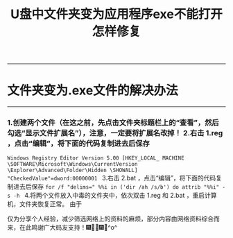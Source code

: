 ﻿---
layout: post
title: U盘中文件夹变为应用程序exe不能打开怎样修复
categories: Windows
description: U盘中文件夹变为应用程序exe不能打开怎样修复.
keywords: U盘, U盘中文件夹变为应用程序exe不能打开怎样修复.
---
***

# 文件夹变为.exe文件的解决办法

***

### 1.创建两个文件（在这之前，先点击文件夹标题栏上的“查看”，然后勾选“显示文件扩展名”），注意，一定要将扩展名改掉！ 2.右击 1.reg ，点击“编辑”，将下面的代码复制进去后保存 
```Windows Registry Editor Version 5.00 [HKEY_LOCAL_ MACHINE \SOFTWARE\Microsoft\Windows\CurrentVersion \Explorer\Advanced\Folder\Hidden \SHOWALL] "CheckedValue"=dword:00000001 ```
3.右击 2.bat ，点击“编辑”，将下面的代码复制进去后保存 
```for /f "delims=" %%i in ('dir /ah /s/b') do attrib "%%i" -s -h ```
4.将两个文件放入中毒的文件夹中，依次双击 1.reg 和 2.bat ，重启计算机，文件夹恢复正常。 由于

仅为分享个人经验，减少筛选网络上的资料的麻烦，部分内容由网络资料综合而来，在此鸣谢广大码友支持！🎆🎉🎉🎆🎇^o^
